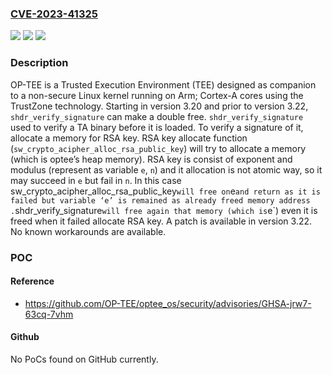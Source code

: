 ### [CVE-2023-41325](https://cve.mitre.org/cgi-bin/cvename.cgi?name=CVE-2023-41325)
![](https://img.shields.io/static/v1?label=Product&message=optee_os&color=blue)
![](https://img.shields.io/static/v1?label=Version&message=%3E%3D%203.20%2C%20%3C%203.22%20&color=brightgreen)
![](https://img.shields.io/static/v1?label=Vulnerability&message=CWE-415%3A%20Double%20Free&color=brightgreen)

### Description

OP-TEE is a Trusted Execution Environment (TEE) designed as companion to a non-secure Linux kernel running on Arm; Cortex-A cores using the TrustZone technology. Starting in version 3.20 and prior to version 3.22, `shdr_verify_signature` can make a double free. `shdr_verify_signature` used to verify a TA binary before it is loaded. To verify a signature of it, allocate a memory for RSA key. RSA key allocate function (`sw_crypto_acipher_alloc_rsa_public_key`) will try to allocate a memory (which is optee’s heap memory). RSA key is consist of exponent and modulus (represent as variable `e`, `n`) and it allocation is not atomic way, so it may succeed in `e` but fail in `n`. In this case sw_crypto_acipher_alloc_rsa_public_key` will free on `e` and return as it is failed but variable ‘e’ is remained as already freed memory address . `shdr_verify_signature` will free again that memory (which is `e`) even it is freed when it failed allocate RSA key. A patch is available in version 3.22. No known workarounds are available.

### POC

#### Reference
- https://github.com/OP-TEE/optee_os/security/advisories/GHSA-jrw7-63cq-7vhm

#### Github
No PoCs found on GitHub currently.

